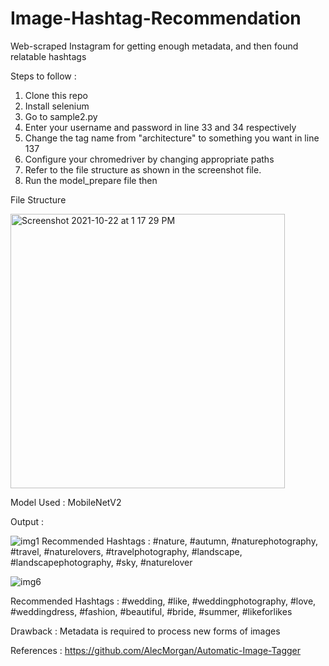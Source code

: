 # Image-Hashtag-Recommendation
Web-scraped Instagram for getting enough metadata, and then found relatable hashtags

Steps to follow : 
1. Clone this repo 
2. Install selenium 
3. Go to sample2.py
4. Enter your username and password in line 33 and 34 respectively 
5. Change the tag name from "architecture" to something you want in line 137 
6. Configure your chromedriver by changing appropriate paths
7. Refer to the file structure as shown in the screenshot file. 
8. Run the model_prepare file then

File Structure 

<img width="439" alt="Screenshot 2021-10-22 at 1 17 29 PM" src="https://user-images.githubusercontent.com/92970332/138421163-3145b341-9bad-4f86-aef7-188c9e38e78a.png">

Model Used : 
MobileNetV2

Output : 

![img1](https://user-images.githubusercontent.com/92970332/138421363-ee60640f-a74f-44ec-b01a-ddd0b9312fba.jpeg)
Recommended Hashtags : 
#nature, #autumn, #naturephotography, #travel, #naturelovers, #travelphotography, #landscape, #landscapephotography, #sky, #naturelover

![img6](https://user-images.githubusercontent.com/92970332/138421641-7e9d64ef-4672-46fd-819d-e35201dfbaff.jpeg)

Recommended Hashtags : 
#wedding, #like, #weddingphotography, #love, #weddingdress, #fashion, #beautiful, #bride, #summer, #likeforlikes

Drawback : 
Metadata is required to process new forms of images

References : https://github.com/AlecMorgan/Automatic-Image-Tagger
